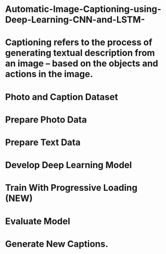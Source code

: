 # Automatic-Image-Captioning-using-Deep-Learning-CNN-and-LSTM-


# Captioning refers to the process of generating textual description from an image – based on the objects and actions in the image. 

# Photo and Caption Dataset


# Prepare Photo Data


# Prepare Text Data


# Develop Deep Learning Model

# Train With Progressive Loading (NEW)

# Evaluate Model

# Generate New Captions.
